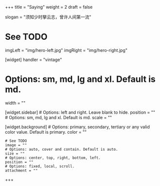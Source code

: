 +++
title = "Saying"
weight = 2
draft = false

slogan = "须知少时拏云志，曾许人间第一流"
# See TODO
imgLeft = "img/hero-left.jpg"
imgRight = "img/hero-right.jpg"

[widget]
  handler = "vintage"
    
  # Options: sm, md, lg and xl. Default is md.
  width = ""

  [widget.sidebar]
    # Options: left and right. Leave blank to hide.
    position = ""
    # Options: sm, md, lg and xl. Default is md.
    scale = ""
    
  [widget.background]
    # Options: primary, secondary, tertiary or any valid color value. Default is primary.
    color = ""
    
    # See TODO
    image = ""
    # Options: auto, cover and contain. Default is auto.
    size = ""
    # Options: center, top, right, bottom, left.
    position = ""
    # Options: fixed, local, scroll.
    attachment = ""
+++